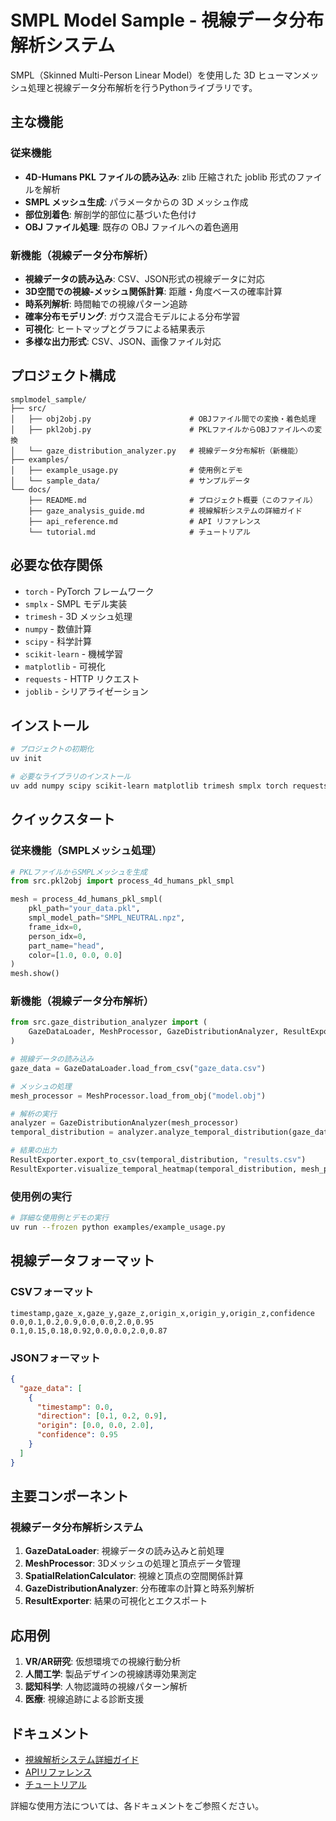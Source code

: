# SMPL Model Sample - 視線データ分布解析システム

SMPL（Skinned Multi-Person Linear Model）を使用した 3D ヒューマンメッシュ処理と視線データ分布解析を行うPythonライブラリです。

## 主な機能

### 従来機能
- **4D-Humans PKL ファイルの読み込み**: zlib 圧縮された joblib 形式のファイルを解析
- **SMPL メッシュ生成**: パラメータからの 3D メッシュ作成
- **部位別着色**: 解剖学的部位に基づいた色付け
- **OBJ ファイル処理**: 既存の OBJ ファイルへの着色適用

### 新機能（視線データ分布解析）
- **視線データの読み込み**: CSV、JSON形式の視線データに対応
- **3D空間での視線-メッシュ関係計算**: 距離・角度ベースの確率計算
- **時系列解析**: 時間軸での視線パターン追跡
- **確率分布モデリング**: ガウス混合モデルによる分布学習
- **可視化**: ヒートマップとグラフによる結果表示
- **多様な出力形式**: CSV、JSON、画像ファイル対応

## プロジェクト構成

```
smplmodel_sample/
├── src/
│   ├── obj2obj.py                      # OBJファイル間での変換・着色処理
│   ├── pkl2obj.py                      # PKLファイルからOBJファイルへの変換
│   └── gaze_distribution_analyzer.py   # 視線データ分布解析（新機能）
├── examples/
│   ├── example_usage.py                # 使用例とデモ
│   └── sample_data/                    # サンプルデータ
└── docs/
    ├── README.md                       # プロジェクト概要（このファイル）
    ├── gaze_analysis_guide.md          # 視線解析システムの詳細ガイド
    ├── api_reference.md                # API リファレンス
    └── tutorial.md                     # チュートリアル
```

## 必要な依存関係

- `torch` - PyTorch フレームワーク
- `smplx` - SMPL モデル実装
- `trimesh` - 3D メッシュ処理
- `numpy` - 数値計算
- `scipy` - 科学計算
- `scikit-learn` - 機械学習
- `matplotlib` - 可視化
- `requests` - HTTP リクエスト
- `joblib` - シリアライゼーション

## インストール

```bash
# プロジェクトの初期化
uv init

# 必要なライブラリのインストール
uv add numpy scipy scikit-learn matplotlib trimesh smplx torch requests joblib
```

## クイックスタート

### 従来機能（SMPLメッシュ処理）

```python
# PKLファイルからSMPLメッシュを生成
from src.pkl2obj import process_4d_humans_pkl_smpl

mesh = process_4d_humans_pkl_smpl(
    pkl_path="your_data.pkl",
    smpl_model_path="SMPL_NEUTRAL.npz",
    frame_idx=0,
    person_idx=0,
    part_name="head",
    color=[1.0, 0.0, 0.0]
)
mesh.show()
```

### 新機能（視線データ分布解析）

```python
from src.gaze_distribution_analyzer import (
    GazeDataLoader, MeshProcessor, GazeDistributionAnalyzer, ResultExporter
)

# 視線データの読み込み
gaze_data = GazeDataLoader.load_from_csv("gaze_data.csv")

# メッシュの処理
mesh_processor = MeshProcessor.load_from_obj("model.obj")

# 解析の実行
analyzer = GazeDistributionAnalyzer(mesh_processor)
temporal_distribution = analyzer.analyze_temporal_distribution(gaze_data)

# 結果の出力
ResultExporter.export_to_csv(temporal_distribution, "results.csv")
ResultExporter.visualize_temporal_heatmap(temporal_distribution, mesh_processor)
```

### 使用例の実行

```bash
# 詳細な使用例とデモの実行
uv run --frozen python examples/example_usage.py
```

## 視線データフォーマット

### CSVフォーマット
```csv
timestamp,gaze_x,gaze_y,gaze_z,origin_x,origin_y,origin_z,confidence
0.0,0.1,0.2,0.9,0.0,0.0,2.0,0.95
0.1,0.15,0.18,0.92,0.0,0.0,2.0,0.87
```

### JSONフォーマット
```json
{
  "gaze_data": [
    {
      "timestamp": 0.0,
      "direction": [0.1, 0.2, 0.9],
      "origin": [0.0, 0.0, 2.0],
      "confidence": 0.95
    }
  ]
}
```

## 主要コンポーネント

### 視線データ分布解析システム

1. **GazeDataLoader**: 視線データの読み込みと前処理
2. **MeshProcessor**: 3Dメッシュの処理と頂点データ管理
3. **SpatialRelationCalculator**: 視線と頂点の空間関係計算
4. **GazeDistributionAnalyzer**: 分布確率の計算と時系列解析
5. **ResultExporter**: 結果の可視化とエクスポート

## 応用例

1. **VR/AR研究**: 仮想環境での視線行動分析
2. **人間工学**: 製品デザインの視線誘導効果測定
3. **認知科学**: 人物認識時の視線パターン解析
4. **医療**: 視線追跡による診断支援

## ドキュメント

- [視線解析システム詳細ガイド](gaze_analysis_guide.md)
- [APIリファレンス](api_reference.md)
- [チュートリアル](tutorial.md)

詳細な使用方法については、各ドキュメントをご参照ください。
